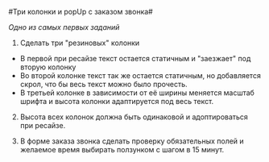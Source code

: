 #Три колонки и popUp с заказом звонка#

*Одно из самых первых заданий*

1. Сделать три "резиновых" колонки  
  + В первой при ресайзе текст остается статичным и "заезжает" под вторую колонку  
  + Во второй колонке текст так же остается статичным, но добавляется скрол, что бы весь текст можно было прочесть.  
  + В третьей колонке в зависимости от её ширины меняется масштаб шрифта и высота колонки адаптируется под весь текст.   
  
2. Высота всех колонок должна быть одинаковой и адоптироваться при ресайзе.  

3. В форме заказа звонка сделать проверку обязательных полей и желаемое время выбирать ползунком с шагом в 15 минут.